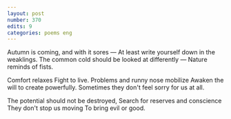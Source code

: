 ```yaml
---
layout: post
number: 370
edits: 9
categories: poems eng
---
```


Autumn is coming, and with it sores —
At least write yourself down in the weaklings.
The common cold should be looked at differently —
Nature reminds of fists.

Comfort relaxes
Fight to live. 
Problems and runny nose mobilize
Awaken the will to create powerfully.
Sometimes they don't feel sorry for us at all.

The potential should not be destroyed,
Search for reserves and conscience
They don't stop us moving
To bring evil or good.
